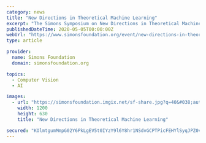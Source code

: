 ```yaml
---
category: news
title: "New Directions in Theoretical Machine Learning"
excerpt: "The Simons Symposium on New Directions in Theoretical Machine Learning brought together a select group of ... there have been impressive advances in computer generated text); image recognition is working far more accurately in new domains (relevant to ..."
publishedDateTime: 2020-05-05T00:00:00Z
webUrl: "https://www.simonsfoundation.org/event/new-directions-in-theoretical-machine-learning-2019/"
type: article

provider:
  name: Simons Foundation
  domain: simonsfoundation.org

topics:
  - Computer Vision
  - AI

images:
  - url: "https://simonsfoundation.imgix.net/sf-share.jpg?q=40&#038;auto=compress"
    width: 1200
    height: 630
    title: "New Directions in Theoretical Machine Learning"

secured: "KOlmtgumMmpG02Y6PkLgEV5t0IYzY9l6Y8hr1NSdvGCPTPicFEHYlSyqJPZ0vZI2kGPWdWs7gnhcgI6byEbaYahy9CpEhf4UEBZfe3td5q2vCK8EitDbkiPJuQfPsjAHUlJGg2lf34/O8XRhWa+A2gXBAQjqv8y6+4jXmXbwLyAI9X2JAZHlK5+EYN+nP8oji4ctqykRYy2MdeZHBlWYpynedYH35aBx0X/xEjsD70zhOAMgKsMX/54KRJ2O+BkBtpMzVAouPvzf/z1emH+mjTHY1ENKvlwiLQ5/XAKQwU86jy1MEu7aOL9GuCqKNoc6;GsqytzibxkWXNZ/eYDMHjg=="
---
```


